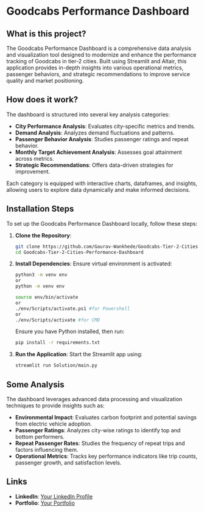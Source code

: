 # Goodcabs Performance Dashboard

## What is this project?

The Goodcabs Performance Dashboard is a comprehensive data analysis and visualization tool designed to modernize and enhance the performance tracking of Goodcabs in tier-2 cities. Built using Streamlit and Altair, this application provides in-depth insights into various operational metrics, passenger behaviors, and strategic recommendations to improve service quality and market positioning.

## How does it work?

The dashboard is structured into several key analysis categories:
- **City Performance Analysis**: Evaluates city-specific metrics and trends.
- **Demand Analysis**: Analyzes demand fluctuations and patterns.
- **Passenger Behavior Analysis**: Studies passenger ratings and repeat behavior.
- **Monthly Target Achievement Analysis**: Assesses goal attainment across metrics.
- **Strategic Recommendations**: Offers data-driven strategies for improvement.

Each category is equipped with interactive charts, dataframes, and insights, allowing users to explore data dynamically and make informed decisions.

## Installation Steps

To set up the Goodcabs Performance Dashboard locally, follow these steps:

1. **Clone the Repository**:
   ```bash
   git clone https://github.com/Gaurav-Wankhede/Goodcabs-Tier-2-Cities-Performance-Dashboard.git
   cd Goodcabs-Tier-2-Cities-Performance-Dashboard
   ```

2. **Install Dependencies**:
    Ensure virtual environment is activated:
    ```bash
    python3 -m venv env
    or
    python -m venv env
    ```
    ```bash
    source env/bin/activate 
    or
    ./env/Scripts/activate.ps1 #for Powershell
    or
    ./env/Scripts/activate #for CMD
    ```
   Ensure you have Python installed, then run:
   ```bash
   pip install -r requirements.txt
   ```

3. **Run the Application**:
   Start the Streamlit app using:
   ```bash
   streamlit run Solution/main.py
   ```

## Some Analysis

The dashboard leverages advanced data processing and visualization techniques to provide insights such as:
- **Environmental Impact**: Evaluates carbon footprint and potential savings from electric vehicle adoption.
- **Passenger Ratings**: Analyzes city-wise ratings to identify top and bottom performers.
- **Repeat Passenger Rates**: Studies the frequency of repeat trips and factors influencing them.
- **Operational Metrics**: Tracks key performance indicators like trip counts, passenger growth, and satisfaction levels.

## Links

- **LinkedIn**: [Your LinkedIn Profile](https://www.linkedin.com/in/wankhede-gaurav/)
- **Portfolio**: [Your Portfolio](https://gaurav-wankhede.vercel.app/)
